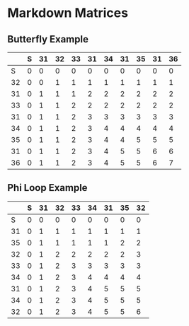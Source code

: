 # Markdown Matrices

## Butterfly Example

|   |  S| 31| 32| 33| 31| 34| 31| 35| 31| 36|
|---|---|---|---|---|---|---|---|---|---|---|
|  S|  0|  0|  0|  0|  0|  0|  0|  0|  0|  0|
| 32|  0|  0|  1|  1|  1|  1|  1|  1|  1|  1|
| 31|  0|  1|  1|  1|  2|  2|  2|  2|  2|  2|
| 33|  0|  1|  1|  2|  2|  2|  2|  2|  2|  2|
| 31|  0|  1|  1|  2|  3|  3|  3|  3|  3|  3|
| 34|  0|  1|  1|  2|  3|  4|  4|  4|  4|  4|
| 35|  0|  1|  1|  2|  3|  4|  4|  5|  5|  5|
| 31|  0|  1|  1|  2|  3|  4|  5|  5|  6|  6|
| 36|  0|  1|  1|  2|  3|  4|  5|  5|  6|  7|

## Phi Loop Example

|   |  S| 31| 32| 33| 34| 31| 35| 32|
|---|---|---|---|---|---|---|---|---|
|  S|  0|  0|  0|  0|  0|  0|  0|  0|
| 31|  0|  1|  1|  1|  1|  1|  1|  1|
| 35|  0|  1|  1|  1|  1|  1|  2|  2|
| 32|  0|  1|  2|  2|  2|  2|  2|  3|
| 33|  0|  1|  2|  3|  3|  3|  3|  3|
| 34|  0|  1|  2|  3|  4|  4|  4|  4|
| 31|  0|  1|  2|  3|  4|  5|  5|  5|
| 34|  0|  1|  2|  3|  4|  5|  5|  5|
| 32|  0|  1|  2|  3|  4|  5|  5|  6|
